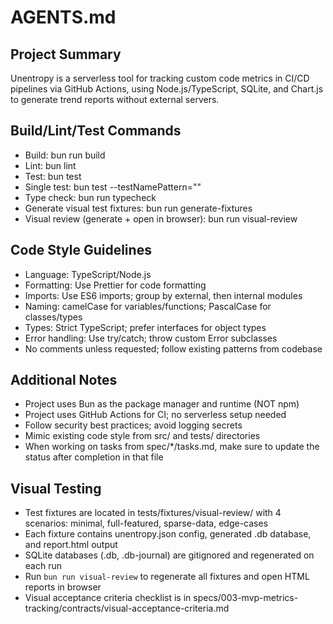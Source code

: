 # AGENTS.md

## Project Summary

Unentropy is a serverless tool for tracking custom code metrics in CI/CD pipelines via GitHub Actions, using Node.js/TypeScript, SQLite, and Chart.js to generate trend reports without external servers.

## Build/Lint/Test Commands

- Build: bun run build
- Lint: bun lint
- Test: bun test
- Single test: bun test --testNamePattern="<test name>"
- Type check: bun run typecheck
- Generate visual test fixtures: bun run generate-fixtures
- Visual review (generate + open in browser): bun run visual-review

## Code Style Guidelines

- Language: TypeScript/Node.js
- Formatting: Use Prettier for code formatting
- Imports: Use ES6 imports; group by external, then internal modules
- Naming: camelCase for variables/functions; PascalCase for classes/types
- Types: Strict TypeScript; prefer interfaces for object types
- Error handling: Use try/catch; throw custom Error subclasses
- No comments unless requested; follow existing patterns from codebase

## Additional Notes

- Project uses Bun as the package manager and runtime (NOT npm)
- Project uses GitHub Actions for CI; no serverless setup needed
- Follow security best practices; avoid logging secrets
- Mimic existing code style from src/ and tests/ directories
- When working on tasks from spec/\*/tasks.md, make sure to update the status after completion in that file

## Visual Testing

- Test fixtures are located in tests/fixtures/visual-review/ with 4 scenarios: minimal, full-featured, sparse-data, edge-cases
- Each fixture contains unentropy.json config, generated .db database, and report.html output
- SQLite databases (.db, .db-journal) are gitignored and regenerated on each run
- Run `bun run visual-review` to regenerate all fixtures and open HTML reports in browser
- Visual acceptance criteria checklist is in specs/003-mvp-metrics-tracking/contracts/visual-acceptance-criteria.md

